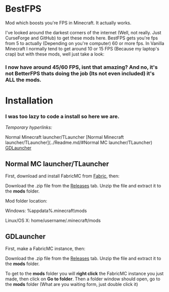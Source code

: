 # BestFPS

Mod which boosts you're FPS in Minecraft. It actually works.


I've looked around the darkest corners of the internet (Well, not really. Just CurseForge and GitHub) to get these mods here.
BestFPS gets you're fps from 5 to actually (Depending on you're computer) 60 or more fps.
In Vanilla Minecraft I normally tend to get around 10 or 15 FPS (Because my laptop's crap) but with these mods, well just take a look:

### I now have around 45/60 FPS, isnt that amazing? And no, it's not BetterFPS thats doing the job (Its not even included) it's ALL the mods.

# Installation

### I was too lazy to code a install so here we are.

*Temporary hyperlinks:*

Normal Minecraft launcher/TLauncher
[Normal Minecraft launcher/TLauncher](../Readme.md/#Normal MC launcher/TLauncher)
[GDLauncher](../main/README.md/#GDLauncher)

## Normal MC launcher/TLauncher

First, download and install FabricMC from [Fabric](FabricMC.net/use), then:

Download the .zip file from the [Releases](github.com/alexfeed1990real/BestFPS/Releases) tab.
Unzip the file and extract it to the **mods** folder.

Mod folder location:

Windows: %appdata%\.minecraft\mods

Linux/OS X: home/username/.minecraft/mods


## GDLauncher

First, make a FabricMC instance, then:

Download the .zip file from the [Releases](github.com/alexfeed1990real/BestFPS/Releases) tab.
Unzip the file and extract it to the **mods** folder.

To get to the **mods** folder you will **right click** the FabricMC instance you just made, then click on **Go to folder**.
Then a folder window should open, go to the **mods** folder (What are you waiting form, just double click it)

